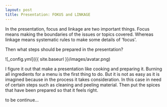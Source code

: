 ```yaml
---
layout: post
title: Presentation: FOKUS and LINKAGE
---
```


In the presentation, focus and linkage are two important things. Focus means making the boundaries of the issues or topics covered. Whereas linkage means systematic rules to make some details of 'focus'.

Then what steps should be prepared in the presentation?

![_config.yml]({{ site.baseurl }}/images/avatar.png)


I figure it out  that make a presentation like cooking and preparing it. Burning all ingredients for a menu is the first thing to do. But it is not as easy as it is imagined because in the process it takes consideration. In this case in need of certain steps such as cleaning and peeling material. Then put the spices that have been prepared so that it feels right.

to be continue...
